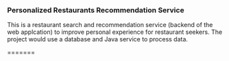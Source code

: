 ### Personalized Restaurants Recommendation Service

This is a restaurant search and recommendation service (backend of the web applcation) to improve personal experience for restaurant seekers. The project would use a database and Java service to process data.

=======

